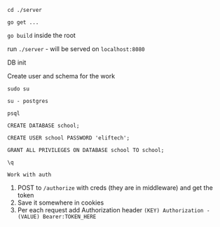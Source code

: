`cd ./server`

`go get ...`

`go build` inside the root 

run `./server` - will be served on `localhost:8080`

DB init

Create user and schema for the work

`sudo su`

`su - postgres`

`psql`

`CREATE DATABASE school;`

`CREATE USER school PASSWORD 'eliftech';`

`GRANT ALL PRIVILEGES ON DATABASE school TO school;`

`\q`

    Work with auth
    
1) POST to `/authorize` with creds (they are in middleware) and get the token
2) Save it somewhere in cookies
3) Per each request add Authorization header
`(KEY) Authorization - (VALUE) Bearer:TOKEN_HERE`
